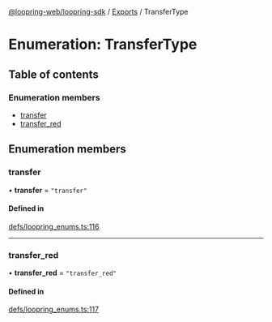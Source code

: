 [@loopring-web/loopring-sdk](../README.md) / [Exports](../modules.md) / TransferType

# Enumeration: TransferType

## Table of contents

### Enumeration members

- [transfer](TransferType.md#transfer)
- [transfer\_red](TransferType.md#transfer_red)

## Enumeration members

### transfer

• **transfer** = `"transfer"`

#### Defined in

[defs/loopring_enums.ts:116](https://github.com/Loopring/loopring_sdk/blob/4fed49a/src/defs/loopring_enums.ts#L116)

___

### transfer\_red

• **transfer\_red** = `"transfer_red"`

#### Defined in

[defs/loopring_enums.ts:117](https://github.com/Loopring/loopring_sdk/blob/4fed49a/src/defs/loopring_enums.ts#L117)
